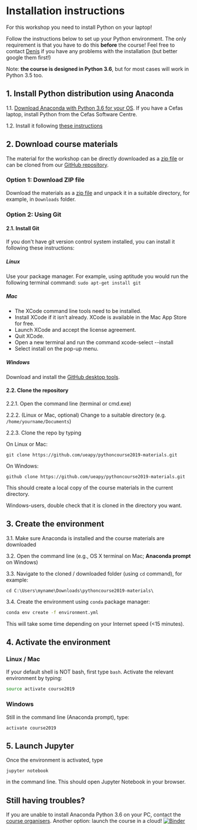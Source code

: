 # Installation instructions

For this workshop you need to install Python on your laptop!

Follow the instructions below to set up your Python environment. The only requirement is that you have to do this **before** the course! Feel free to contact [Denis](mailto:d.sergeev@uea.ac.uk) if you have any problems with the installation (but better google them first!)

Note: **the course is designed in Python 3.6**, but for most cases will work in Python 3.5 too.

## 1. Install Python distribution using Anaconda
1.1. [Download Anaconda with Python 3.6 for your OS](https://www.anaconda.com/download/). If you have a Cefas laptop, install Python from the Cefas Software Centre.

1.2. Install it following [these instructions](https://docs.anaconda.com/anaconda/install/)

## 2. Download course materials
The material for the workshop can be directly downloaded as a [zip file](https://github.com/ueapy/pythoncourse2019-materials/archive/master.zip) or can be cloned from our [GitHub repository](https://github.com/ueapy/pythoncourse2019-materials).


### Option 1: Download ZIP file
Download the materials as a [zip file](https://github.com/ueapy/pythoncourse2019-materials/archive/master.zip) and unpack it in a suitable directory, for example, in `Downloads` folder.

### Option 2: Using Git
#### 2.1. Install Git
If you don't have git version control system installed, you can install it following these instructions:
##### Linux
Use your package manager. For example, using aptitude you would run the following terminal command: `sudo apt-get install git`
##### Mac
* The XCode command line tools need to be installed.
* Install XCode if it isn’t already. XCode is available in the Mac App Store for free.
* Launch XCode and accept the license agreement.
* Quit XCode.
* Open a new terminal and run the command xcode-select --install
* Select install on the pop-up menu.
##### Windows
Download and install the [GitHub desktop tools](https://desktop.github.com/).

#### 2.2. Clone the repository
2.2.1. Open the command line (terminal or cmd.exe)

2.2.2. (Linux or Mac, optional) Change to a suitable directory (e.g. `/home/yourname/Documents`)

2.2.3. Clone the repo by typing

On Linux or Mac:
```
git clone https://github.com/ueapy/pythoncourse2019-materials.git
```
On Windows:
```
github clone https://github.com/ueapy/pythoncourse2019-materials.git
```
This should create a local copy of the course materials in the current directory.

Windows-users, double check that it is cloned in the directory you want.


## 3. Create the environment
3.1. Make sure Anaconda is installed and the course materials are downloaded

3.2. Open the command line (e.g., OS X terminal on Mac; **Anaconda prompt** on Windows)

3.3. Navigate to the cloned / downloaded folder (using `cd` command), for example:

```
cd C:\Users\myname\Downloads\pythoncourse2019-materials\
```

3.4. Create the environment using `conda` package manager:

```bash
conda env create -f environment.yml
```
This will take some time depending on your Internet speed (<15 minutes).

## 4. Activate the environment
### Linux / Mac
If your default shell is NOT bash, first type `bash`. Activate the relevant environment by typing:
```bash
source activate course2019
```
### Windows
Still in the command line (Anaconda prompt), type:
```
activate course2019
```

## 5. Launch Jupyter
Once the environment is activated, type 
```
jupyter notebook
```
in the command line. This should open Jupyter Notebook in your browser. 

## Still having troubles?
If you are unable to install Anaconda Python 3.6 on your PC, contact the [course organisers](index.md#registration-and-enquiries).
Another option: launch the course in a cloud! [![Binder](http://mybinder.org/badge.svg)](http://mybinder.org:/repo/ueapy/pythoncourse2019-materials)
